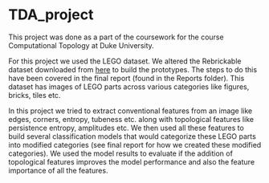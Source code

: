 # TDA_project
This project was done as a part of the coursework for the course Computational Topology at Duke University. 

For this project we used the LEGO dataset. We altered the Rebrickable dataset downloaded from [here](https://rebrickable.com/downloads/) to build the prototypes. The steps to do this have been covered in the final report (found in the Reports folder). This dataset has images of LEGO parts across various categories like figures, bricks, tiles etc. 

In this project we tried to extract conventional features from an image like edges, corners, entropy, tubeness etc. along with topological features like persistence entropy, amplitudes etc. We then used all these features to build several classification models that would categorize these LEGO parts into modified categories (see final report for how we created these modified categories). We used the model results to evaluate if the addition of topological features improves the model performance and also the feature importance of all the features.
